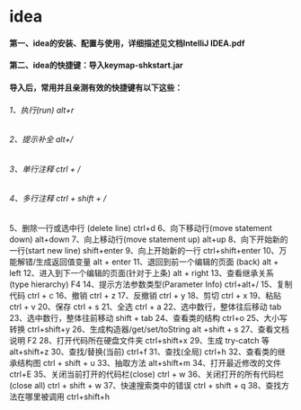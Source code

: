 # idea
#### 第一、idea的安装、配置与使用，详细描述见文档IntelliJ IDEA.pdf
#### 第二、idea的快捷键：导入keymap-shkstart.jar
#### 导入后，常用并且亲测有效的快捷键有以下这些：
######   1、执行(run)    alt+r
######   2、提示补全      alt+/
######   3、单行注释      ctrl + /
######   4、多行注释      ctrl + shift + /
   5、删除一行或选中行 (delete line)      ctrl+d
   6、向下移动行(move statement down)     alt+down
   7、向上移动行(move statement up)       alt+up
   8、向下开始新的一行(start new line)     shift+enter
   9、向上开始新的一行                     ctrl+shift+enter
   10、万能解错/生成返回值变量              alt + enter
   11、退回到前一个编辑的页面 (back)        alt + left
   12、进入到下一个编辑的页面(针对于上条)    alt + right
   13、查看继承关系(type hierarchy)        F4
   14、提示方法参数类型(Parameter Info)    ctrl+alt+/
   15、复制代码      ctrl + c
   16、撤销          ctrl + z
   17、反撤销        ctrl + y
   18、剪切          ctrl + x
   19、粘贴          ctrl + v
   20、保存          ctrl + s
   21、全选          ctrl + a
   22、选中数行，整体往后移动   tab
   23、选中数行，整体往前移动   shift + tab
   24、查看类的结构            ctrl+o
   25、大小写转换              ctrl+shift+y
   26、生成构造器/get/set/toString     alt +shift + s
   27、查看文档说明                     F2
   28、打开代码所在硬盘文件夹            ctrl+shift+x
   29、生成 try-catch 等                alt+shift+z
   30、查找/替换(当前)                  ctrl+f
   31、查找(全局)                       ctrl+h
   32、查看类的继承结构图                ctrl + shift + u
   33、抽取方法                         alt+shift+m
   34、打开最近修改的文件                ctrl+E
   35、关闭当前打开的代码栏(close)       ctrl + w
   36、关闭打开的所有代码栏(close all)   ctrl + shift + w
   37、快速搜索类中的错误                ctrl + shift + q
   38、查找方法在哪里被调用              ctrl+shift+h

